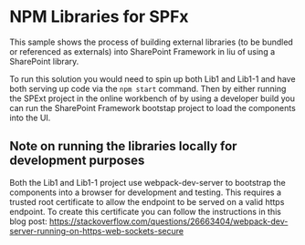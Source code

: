 # NPM Libraries for SPFx

This sample shows the process of building external libraries (to be bundled or referenced as externals) into SharePoint Framework in liu of using a SharePoint library.

To run this solution you would need to spin up both Lib1 and Lib1-1 and have both serving up code via the `npm start` command. Then by either running the SPExt project in the online workbench of by using a developer build you can run the SharePoint Framework bootstap project to load the components into the UI.

## Note on running the libraries locally for development purposes

Both the Lib1 and Lib1-1 project use webpack-dev-server to bootstrap the components into a browser for development and testing. This requires a trusted root certificate to allow the endpoint to be served on a valid https endpoint. To create this certificate you can follow the instructions in this blog post: https://stackoverflow.com/questions/26663404/webpack-dev-server-running-on-https-web-sockets-secure